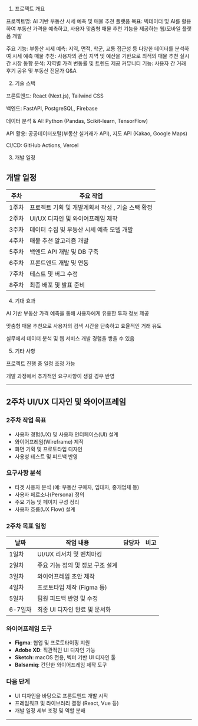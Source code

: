 1. 프로젝트 개요

프로젝트명: AI 기반 부동산 시세 예측 및 매물 추천 플랫폼
목표: 빅데이터 및 AI를 활용하여 부동산 가격을 예측하고, 사용자 맞춤형 매물 추천 기능을 제공하는 웹/모바일 플랫폼 개발

주요 기능:
 부동산 시세 예측: 지역, 면적, 학군, 교통 접근성 등 다양한 데이터를 분석하여 시세 예측
 매물 추천: 사용자의 관심 지역 및 예산을 기반으로 최적의 매물 추천
 실시간 시장 동향 분석: 지역별 가격 변동률 및 트렌드 제공
 커뮤니티 기능: 사용자 간 거래 후기 공유 및 부동산 전문가 Q&A

2. 기술 스택

프론트엔드: React (Next.js), Tailwind CSS

백엔드: FastAPI, PostgreSQL, Firebase

데이터 분석 & AI: Python (Pandas, Scikit-learn, TensorFlow)

API 활용: 공공데이터포털(부동산 실거래가 API), 지도 API (Kakao, Google Maps)

CI/CD: GitHub Actions, Vercel

3. 개발 일정
   
## 개발 일정

| 주차  | 주요 작업                                  |
|------|--------------------------------|
| 1주차 | 프로젝트 기획 및 개발계획서 작성 , 기술 스택 확정 |
| 2주차 | UI/UX 디자인 및 와이어프레임 제작       |
| 3주차 | 데이터 수집 및 부동산 시세 예측 모델 개발  |
| 4주차 | 매물 추천 알고리즘 개발                |
| 5주차 | 백엔드 API 개발 및 DB 구축            |
| 6주차 | 프론트엔드 개발 및 연동               |
| 7주차 | 테스트 및 버그 수정                   |
| 8주차 | 최종 배포 및 발표 준비                |


4. 기대 효과

AI 기반 부동산 가격 예측을 통해 사용자에게 유용한 투자 정보 제공

맞춤형 매물 추천으로 사용자의 검색 시간을 단축하고 효율적인 거래 유도

실무에서 데이터 분석 및 웹 서비스 개발 경험을 쌓을 수 있음


5. 기타 사항

프로젝트 진행 중 일정 조정 가능

개발 과정에서 추가적인 요구사항이 생길 경우 반영


---

## 2주차 UI/UX 디자인 및 와이어프레임

### 2주차 작업 목표

- 사용자 경험(UX) 및 사용자 인터페이스(UI) 설계
- 와이어프레임(Wireframe) 제작
- 화면 기획 및 프로토타입 디자인
- 사용성 테스트 및 피드백 반영

### 요구사항 분석

- 타겟 사용자 분석 (예: 부동산 구매자, 임대자, 중개업체 등)
- 사용자 페르소나(Persona) 정의
- 주요 기능 및 페이지 구성 정리
- 사용자 흐름(UX Flow) 설계

### 2주차 목표 일정

| 날짜    | 작업 내용               | 담당자 | 비고 |
| ----- | ------------------- | --- | -- |
| 1일차   | UI/UX 리서치 및 벤치마킹    |     |    |
| 2일차   | 주요 기능 정의 및 정보 구조 설계 |     |    |
| 3일차   | 와이어프레임 초안 제작        |     |    |
| 4일차   | 프로토타입 제작 (Figma 등)  |     |    |
| 5일차   | 팀원 피드백 반영 및 수정      |     |    |
| 6-7일차 | 최종 UI 디자인 완료 및 문서화  |     |    |

### 와이어프레임 도구

- **Figma**: 협업 및 프로토타이핑 지원
- **Adobe XD**: 직관적인 UI 디자인 가능
- **Sketch**: macOS 전용, 벡터 기반 UI 디자인 툴
- **Balsamiq**: 간단한 와이어프레임 제작 도구

### 다음 단계

- UI 디자인을 바탕으로 프론트엔드 개발 시작
- 프레임워크 및 라이브러리 결정 (React, Vue 등)
- 개발 일정 세부 조정 및 역할 분배

---
